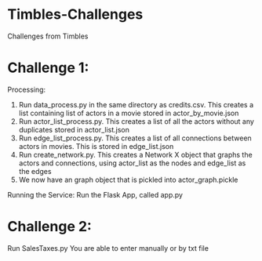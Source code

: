 # Timbles-Challenges
Challenges from Timbles

# Challenge 1:
Processing:
1. Run data_process.py in the same directory as credits.csv. This creates a list containing list of actors in a movie stored in actor_by_movie.json
2. Run actor_list_process.py. This creates a list of all the actors without any duplicates stored in actor_list.json
3. Run edge_list_process.py. This creates a list of all connections between actors in movies. This is stored in edge_list.json
4. Run create_network.py. This creates a Network X object that graphs the actors and connections, using actor_list as the nodes and edge_list as the edges
5. We now have an graph object that is pickled into actor_graph.pickle

Running the Service:
Run the Flask App, called app.py

# Challenge 2:
Run SalesTaxes.py
You are able to enter manually or by txt file
